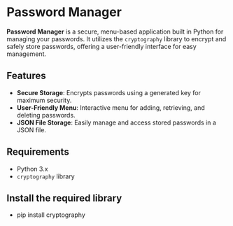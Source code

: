 # Password Manager

**Password Manager** is a secure, menu-based application built in Python for managing your passwords. It utilizes the `cryptography` library to encrypt and safely store passwords, offering a user-friendly interface for easy management.

## Features

- **Secure Storage**: Encrypts passwords using a generated key for maximum security.
- **User-Friendly Menu**: Interactive menu for adding, retrieving, and deleting passwords.
- **JSON File Storage**: Easily manage and access stored passwords in a JSON file.

## Requirements

- Python 3.x
- `cryptography` library

## Install the required library
- pip install cryptography
